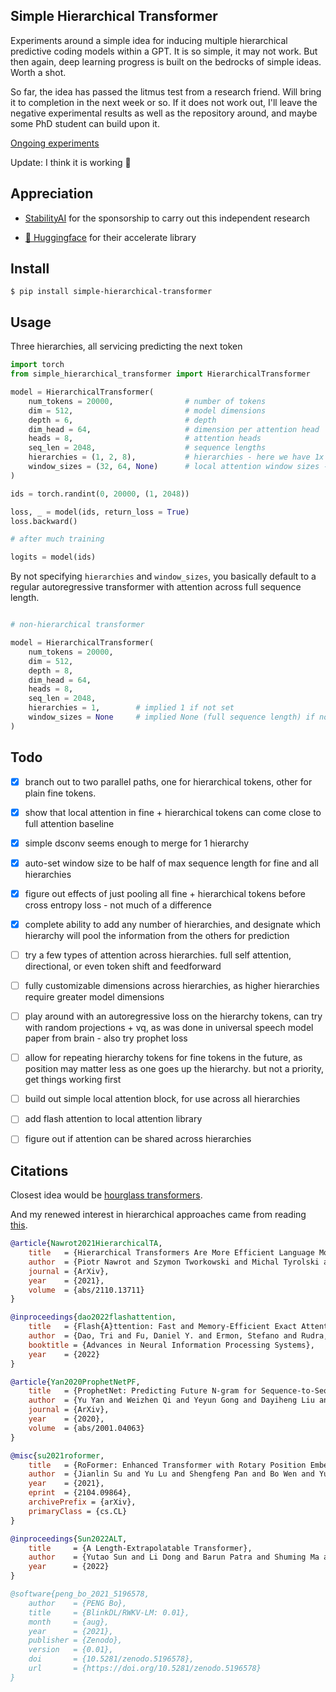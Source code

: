 ## Simple Hierarchical Transformer

Experiments around a simple idea for inducing multiple hierarchical predictive coding models within a GPT. It is so simple, it may not work. But then again, deep learning progress is built on the bedrocks of simple ideas. Worth a shot.

So far, the idea has passed the litmus test from a research friend. Will bring it to completion in the next week or so. If it does not work out, I'll leave the negative experimental results as well as the repository around, and maybe some PhD student can build upon it.

<a href="https://api.wandb.ai/links/lucidrains/w8vdkz75">Ongoing experiments</a>

Update: I think it is working 🤞 

## Appreciation

- <a href="https://stability.ai/">StabilityAI</a> for the sponsorship to carry out this independent research

- <a href="https://huggingface.co/">🤗 Huggingface</a> for their accelerate library

## Install

```
$ pip install simple-hierarchical-transformer
```

## Usage

Three hierarchies, all servicing predicting the next token

```python
import torch
from simple_hierarchical_transformer import HierarchicalTransformer

model = HierarchicalTransformer(
    num_tokens = 20000,                # number of tokens
    dim = 512,                         # model dimensions
    depth = 6,                         # depth
    dim_head = 64,                     # dimension per attention head
    heads = 8,                         # attention heads
    seq_len = 2048,                    # sequence lengths
    hierarchies = (1, 2, 8),           # hierarchies - here we have 1x (like in a regular transformer), then 2x and 8x compressed hierarchical tokens that undergo their own transformer blocks. information is pooled into one hierarchy at each layer
    window_sizes = (32, 64, None)      # local attention window sizes - the idea is that the higher hierarchies can pass distant information to the local one. None stands for full receptive field
)

ids = torch.randint(0, 20000, (1, 2048))

loss, _ = model(ids, return_loss = True)
loss.backward()

# after much training

logits = model(ids)
```

By not specifying `hierarchies` and `window_sizes`, you basically default to a regular autoregressive transformer with attention across full sequence length.

```python

# non-hierarchical transformer

model = HierarchicalTransformer(
    num_tokens = 20000,
    dim = 512,
    depth = 8,
    dim_head = 64,
    heads = 8,
    seq_len = 2048,
    hierarchies = 1,        # implied 1 if not set
    window_sizes = None     # implied None (full sequence length) if not set
)

```

## Todo

- [x] branch out to two parallel paths, one for hierarchical tokens, other for plain fine tokens.
- [x] show that local attention in fine + hierarchical tokens can come close to full attention baseline
- [x] simple dsconv seems enough to merge for 1 hierarchy
- [x] auto-set window size to be half of max sequence length for fine and all hierarchies
- [x] figure out effects of just pooling all fine + hierarchical tokens before cross entropy loss - not much of a difference
- [x] complete ability to add any number of hierarchies, and designate which hierarchy will pool the information from the others for prediction

- [ ] try a few types of attention across hierarchies. full self attention, directional, or even token shift and feedforward
- [ ] fully customizable dimensions across hierarchies, as higher hierarchies require greater model dimensions
- [ ] play around with an autoregressive loss on the hierarchy tokens, can try with random projections + vq, as was done in universal speech model paper from brain - also try prophet loss
- [ ] allow for repeating hierarchy tokens for fine tokens in the future, as position may matter less as one goes up the hierarchy. but not a priority, get things working first
- [ ] build out simple local attention block, for use across all hierarchies
- [ ] add flash attention to local attention library
- [ ] figure out if attention can be shared across hierarchies


## Citations

Closest idea would be <a href="https://arxiv.org/abs/2110.13711">hourglass transformers</a>.

And my renewed interest in hierarchical approaches came from reading <a href="https://www.nature.com/articles/s41562-022-01516-2">this</a>.

```bibtex
@article{Nawrot2021HierarchicalTA,
    title   = {Hierarchical Transformers Are More Efficient Language Models},
    author  = {Piotr Nawrot and Szymon Tworkowski and Michal Tyrolski and Lukasz Kaiser and Yuhuai Wu and Christian Szegedy and Henryk Michalewski},
    journal = {ArXiv},
    year    = {2021},
    volume  = {abs/2110.13711}
}
```

```bibtex
@inproceedings{dao2022flashattention,
    title   = {Flash{A}ttention: Fast and Memory-Efficient Exact Attention with {IO}-Awareness},
    author  = {Dao, Tri and Fu, Daniel Y. and Ermon, Stefano and Rudra, Atri and R{\'e}, Christopher},
    booktitle = {Advances in Neural Information Processing Systems},
    year    = {2022}
}
```

```bibtex
@article{Yan2020ProphetNetPF,
    title   = {ProphetNet: Predicting Future N-gram for Sequence-to-Sequence Pre-training},
    author  = {Yu Yan and Weizhen Qi and Yeyun Gong and Dayiheng Liu and Nan Duan and Jiusheng Chen and Ruofei Zhang and Ming Zhou},
    journal = {ArXiv},
    year    = {2020},
    volume  = {abs/2001.04063}
}
```

```bibtex
@misc{su2021roformer,
    title   = {RoFormer: Enhanced Transformer with Rotary Position Embedding},
    author  = {Jianlin Su and Yu Lu and Shengfeng Pan and Bo Wen and Yunfeng Liu},
    year    = {2021},
    eprint  = {2104.09864},
    archivePrefix = {arXiv},
    primaryClass = {cs.CL}
}
```

```bibtex
@inproceedings{Sun2022ALT,
    title     = {A Length-Extrapolatable Transformer},
    author    = {Yutao Sun and Li Dong and Barun Patra and Shuming Ma and Shaohan Huang and Alon Benhaim and Vishrav Chaudhary and Xia Song and Furu Wei},
    year      = {2022}
}
```

```bibtex
@software{peng_bo_2021_5196578,
    author    = {PENG Bo},
    title     = {BlinkDL/RWKV-LM: 0.01},
    month     = {aug},
    year      = {2021},
    publisher = {Zenodo},
    version   = {0.01},
    doi       = {10.5281/zenodo.5196578},
    url       = {https://doi.org/10.5281/zenodo.5196578}
}
```
